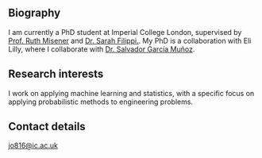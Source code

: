 ## Biography 

I am currently a PhD student at Imperial College London, supervised by [Prof. Ruth Misener](https://www.imperial.ac.uk/people/r.misener) and [Dr. Sarah Filippi.](https://www.imperial.ac.uk/people/s.filippi). My PhD is a collaboration with Eli Lilly, where I collaborate with [Dr. Salvador García Muñoz](https://scholar.google.com/citations?user=L-7xA40AAAAJ&hl). 


## Research interests

I work on applying machine learning and statistics, with a specific focus on applying probabilistic methods to engineering problems. 

## Contact details 

jo816@ic.ac.uk


